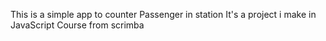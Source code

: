 This is a simple app to counter Passenger in station
It's a project i make in JavaScript Course from scrimba
